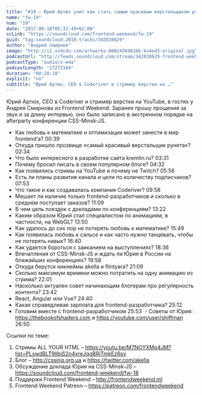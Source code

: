 ```yaml
---
title: "#19 – Юрий Артюх учит как стать самым красивым верстальщиком рунета"
name: "fw-19"
num: "19"
date: "2017-09-18T05:32:49+02:00"
scLink: "https://soundcloud.com/frontend-weekend/fw-19"
guid: "tag:soundcloud,2010:tracks/342838629"
author: "Андрей Смирнов"
image: "http://i1.sndcdn.com/artworks-000243048266-kv4ed3-original.jpg"
podcastUrl: "http://feeds.soundcloud.com/stream/342838629-frontend-weekend-fw-19.m4a"
podcastType: "audio/x-m4a"
podcastLength: "27272184"
duration: "00:28:18"
explicit: "no"
subtitle: "Юрий Артюх, CEO в Coderiver и стример верстки на …"
---
```

Юрий Артюх, CEO в Coderiver и стример верстки на YouTube, в гостях у Андрея Смирнова из Frontend Weekend. Заранее прошу прощения за звук и за длину интервью, оно было записано в экстренном порядке на afterparty конференции CSS-Minsk-JS.

- Как любовь к математике и оптимизации может занести в мир frontend’а? 00:39
- Откуда пришло прозвище «самый красивый верстальщик рунета»? 02:34
- Что было интересного в разработке сайта kremlin.ru? 03:31
- Почему бросил писать в своем популярном блоге? 04:32
- Как появились стримы на YouTube и почему не Twitch? 05:56
- Есть ли планы развития канала и цели по количеству подписчиков? 07:53
- Что такое и как создавалась компания Coderiver? 09:58
- Мешает ли наличие только frontend-разработчиков и сколько в среднем поступает заказов? 11:09
- В чем цель поездок с докладами по конференциям? 13:22
- Каким образом Юрий стал специалистом по анимациям, в частности, на WebGL? 13:50
- Как удалось до сих пор не потерять любовь к математике? 15:49
- Как появилась любовь к сальсе и как часто нужно танцевать, чтобы не потерять навык? 16:40
- Как удается бороться с заиканием на выступлениях? 18:36
- Впечатления от CSS-Minsk-JS и ждать ли Юрия в России на ближайших конференциях? 19:58
- Откуда берутся никнеймы akella и flintyara? 21:09
- Сколько максимум времени можно потратить на одну анимацию из стрима? 22:01
- Насколько актуален совет начинающим блогерам про регулярность контента? 23:42 
- React, Angular или Vue? 24:40
- Какая справедливая зарплата для frontend-разработчика? 25:12
- Готовим вместе с frontend-разработчиком 25:53
 - Советы от Юрия: https://thebookofshaders.com и https://youtube.com/user/shiffman 26:50

Ссылки по теме:
1) Стримы ALL YOUR HTML – https://youtu.be/M7NGYXMp4JM?list=PLswdBLT9llbjS2o4xreJqgBRjTmkEz6sv
2) Блог – http://cssing.org.ua и https://twitter.com/akella
3) Обсуждение доклада Юрия на CSS-Minsk-JS – https://soundcloud.com/frontend-weekend/fw-18
4) Поддержи Frontend Weekend – http://frontendweekend.ml
5) Frontend Weekend Patreon – https://patreon.com/frontendweekend